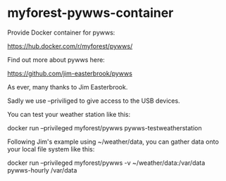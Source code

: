 # myforest-pywws-container
Provide Docker container for pywws:

https://hub.docker.com/r/myforest/pywws/

Find out more about pywws here:

https://github.com/jim-easterbrook/pywws

As ever, many thanks to Jim Easterbrook.

Sadly we use –priviliged to give access to the USB devices.

You can test your weather station like this:

docker run –privileged myforest/pywws pywws-testweatherstation

Following Jim's example using ~/weather/data, you can gather data onto your local file system like this:

docker run –privileged myforest/pywws -v ~/weather/data:/var/data pywws-hourly /var/data
